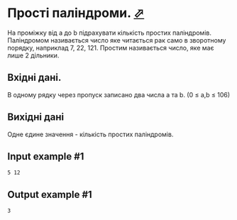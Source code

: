 # Прості паліндроми. [⬀](https://www.e-olymp.com/en/problems/8289)

На проміжку від a до b підрахувати кількість простих паліндромів. Паліндромом називається число яке читається рак само в зворотному порядку, наприклад 7, 22, 121. Простим називається число, яке має лише 2 дільники.

## Вхідні дані.

В одному рядку через пропуск записано два числа a та b. (0 ≤ a,b ≤ 106)

## Вихідні дані

Одне єдине значення - кількість простих паліндромів.

## Input example #1
```
5 12
```

## Output example #1
```
3
```

